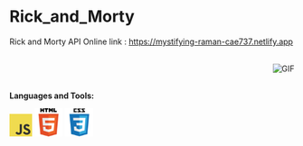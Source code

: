 # Rick_and_Morty
Rick and Morty API
Online link : https://mystifying-raman-cae737.netlify.app

<br/>
<img align="right" alt="GIF" src="https://media.giphy.com/media/l378BzHA5FwWFXVSg/giphy.gif" />

<br/>
<br/>



**Languages and Tools:**  

<code><img height="40" src="https://raw.githubusercontent.com/github/explore/80688e429a7d4ef2fca1e82350fe8e3517d3494d/topics/javascript/javascript.png"></code>
<code><img height="50" src="https://raw.githubusercontent.com/github/explore/80688e429a7d4ef2fca1e82350fe8e3517d3494d/topics/html/html.png"></code>
<code><img height="50" src="https://raw.githubusercontent.com/github/explore/80688e429a7d4ef2fca1e82350fe8e3517d3494d/topics/css/css.png"></code>


